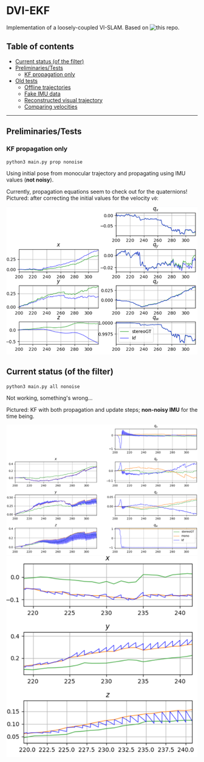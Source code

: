 # DVI-EKF
Implementation of a loosely-coupled VI-SLAM.
Based on ![this repo](https://github.com/skrogh/msf_ekf).

## Table of contents
* [Current status (of the filter)](#current-status-of-the-filter)
* [Preliminaries/Tests](#preliminariestests)
  * [KF propagation only](#kf-propagation-only)
* [Old tests](/tests)
  * [Offline trajectories](/tests#offline-trajectories)
  * [Fake IMU data](/tests#fake-imu-data)
  * [Reconstructed visual trajectory](/tests#reconstructed-visual-trajectory)
  * [Comparing velocities](/tests#comparing-velocities)

-----

## Preliminaries/Tests
### KF propagation only
```
python3 main.py prop nonoise
```
Using initial pose from monocular trajectory and propagating using IMU values
(**not noisy**).

Currently, propagation equations seem to check out for the quaternions!
Pictured: after correcting the initial values for the velocity `v0`:

![](img/traj_only_prop.PNG)

## Current status (of the filter)
```
python3 main.py all nonoise
```


Not working, something's wrong...

Pictured: KF with both propagation and update steps; **non-noisy IMU**
for the time being.

![](img/kf.PNG)
![](img/kf_zoom.PNG)
